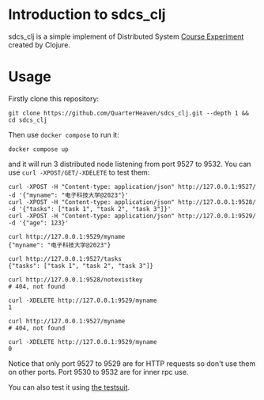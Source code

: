 # Introduction to sdcs_clj

sdcs_clj is a simple implement of Distributed System [Course Experiment](https://uestc.feishu.cn/docx/C7ajdHwq9oppWXxhyelcLVvHngc) created by Clojure.

# Usage

Firstly clone this repository:

```
git clone https://github.com/QuarterHeaven/sdcs_clj.git --depth 1 && cd sdcs_clj
```

Then use `docker compose` to run it:

```
docker compose up
```

and it will run 3 distributed node listening from port 9527 to 9532. You can use `curl -XPOST/GET/-XDELETE` to test them:

```
curl -XPOST -H "Content-type: application/json" http://127.0.0.1:9527/ -d '{"myname": "电子科技大学@2023"}'
curl -XPOST -H "Content-type: application/json" http://127.0.0.1:9528/ -d '{"tasks": ["task 1", "task 2", "task 3"]}'
curl -XPOST -H "Content-type: application/json" http://127.0.0.1:9529/ -d '{"age": 123}'

curl http://127.0.0.1:9529/myname
{"myname": "电子科技大学@2023"}

curl http://127.0.0.1:9527/tasks
{"tasks": ["task 1", "task 2", "task 3"]}

curl http://127.0.0.1:9528/notexistkey
# 404, not found

curl -XDELETE http://127.0.0.1:9529/myname
1

curl http://127.0.0.1:9527/myname
# 404, not found

curl -XDELETE http://127.0.0.1:9529/myname
0
```

Notice that only port 9527 to 9529 are for HTTP requests so don't use them on other ports. Port 9530 to 9532 are for inner rpc use.

You can also test it using [the testsuit](https://github.com/ruini-classes/sdcs-testsuit).
